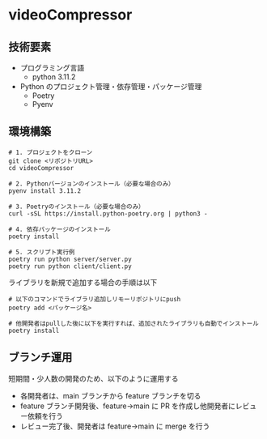 # videoCompressor

## 技術要素

- プログラミング言語
  - python 3.11.2
- Python のプロジェクト管理・依存管理・パッケージ管理
  - Poetry
  - Pyenv

## 環境構築

```
# 1. プロジェクトをクローン
git clone <リポジトリURL>
cd videoCompressor

# 2. Pythonバージョンのインストール（必要な場合のみ）
pyenv install 3.11.2

# 3. Poetryのインストール（必要な場合のみ）
curl -sSL https://install.python-poetry.org | python3 -

# 4. 依存パッケージのインストール
poetry install

# 5. スクリプト実行例
poetry run python server/server.py
poetry run python client/client.py
```

ライブラリを新規で追加する場合の手順は以下

```
# 以下のコマンドでライブラリ追加しリモーリポジトリにpush
poetry add <パッケージ名>

# 他開発者はpullした後に以下を実行すれば、追加されたライブラリも自動でインストール
poetry install
```

## ブランチ運用

短期間・少人数の開発のため、以下のように運用する

- 各開発者は、main ブランチから feature ブランチを切る
- feature ブランチ開発後、feature->main に PR を作成し他開発者にレビュー依頼を行う
- レビュー完了後、開発者は feature->main に merge を行う

